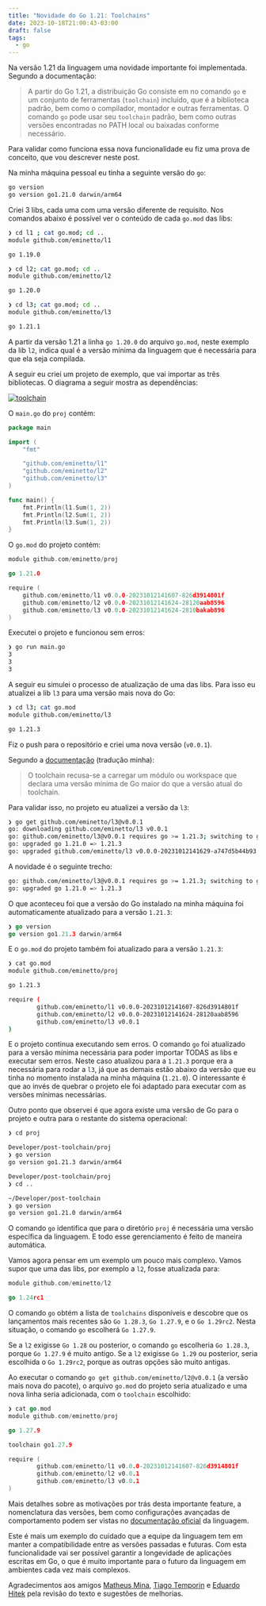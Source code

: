 ```yaml
---
title: "Novidade do Go 1.21: Toolchains"
date: 2023-10-18T21:00:43-03:00
draft: false
tags:
  - go
---
```


Na versão 1.21 da linguagem uma novidade importante foi implementada. Segundo a documentação:

> A partir do Go 1.21, a distribuição Go consiste em no comando `go` e um conjunto de ferramentas (`toolchain`) incluído, que é a biblioteca padrão, bem como o compilador, montador e outras ferramentas. O comando `go` pode usar seu `toolchain` padrão, bem como outras versões encontradas no PATH local ou baixadas conforme necessário.

Para validar como funciona essa nova funcionalidade eu fiz uma prova de conceito, que vou descrever neste post.

Na minha máquina pessoal eu tinha a seguinte versão do `go`:

```bash
go version
go version go1.21.0 darwin/arm64
```

Criei 3 libs, cada uma com uma versão diferente de requisito. Nos comandos abaixo é possível ver o conteúdo de cada `go.mod` das libs:

```bash
❯ cd l1 ; cat go.mod; cd ..
module github.com/eminetto/l1

go 1.19.0

❯ cd l2; cat go.mod; cd ..
module github.com/eminetto/l2

go 1.20.0

❯ cd l3; cat go.mod; cd ..
module github.com/eminetto/l3

go 1.21.1
```

A partir da versão 1.21 a linha `go 1.20.0` do arquivo `go.mod`, neste exemplo da lib `l2`, indica qual é a versão mínima da linguagem que é necessária para que ela seja compilada.

A seguir eu criei um projeto de exemplo, que vai importar as três bibliotecas. O diagrama a seguir mostra as dependências:

[![toolchain](/images/posts/toolchain.png)](/images/posts/toolchain.png)

O `main.go` do `proj` contém:

```go
package main

import (
	"fmt"

	"github.com/eminetto/l1"
	"github.com/eminetto/l2"
	"github.com/eminetto/l3"
)

func main() {
	fmt.Println(l1.Sum(1, 2))
	fmt.Println(l2.Sum(1, 2))
	fmt.Println(l3.Sum(1, 2))
}
```

O `go.mod` do projeto contém:

```go
module github.com/eminetto/proj

go 1.21.0

require (
	github.com/eminetto/l1 v0.0.0-20231012141607-826d3914801f
	github.com/eminetto/l2 v0.0.0-20231012141624-28120aab8596
	github.com/eminetto/l3 v0.0.0-20231012141624-2810bakab896
)
```

Executei o projeto e funcionou sem erros:

```bash
❯ go run main.go
3
3
3
```

A seguir eu simulei o processo de atualização de uma das libs.
Para isso eu atualizei a lib `l3` para uma versão mais nova do Go:

```bash
❯ cd l3; cat go.mod
module github.com/eminetto/l3

go 1.21.3
```

Fiz o push para o repositório e criei uma nova versão (`v0.0.1`).

Segundo a [documentação](https://tip.golang.org/doc/toolchain) (tradução minha):

> O toolchain recusa-se a carregar um módulo ou workspace que declara uma versão mínima de Go maior do que a versão atual do toolchain.

Para validar isso, no projeto eu atualizei a versão da `l3`:

```bash
❯ go get github.com/eminetto/l3@v0.0.1
go: downloading github.com/eminetto/l3 v0.0.1
go: github.com/eminetto/l3@v0.0.1 requires go >= 1.21.3; switching to go1.21.3
go: upgraded go 1.21.0 => 1.21.3
go: upgraded github.com/eminetto/l3 v0.0.0-20231012141629-a747d5b44b93 => v0.0.1
```

A novidade é o seguinte trecho:

```bash
go: github.com/eminetto/l3@v0.0.1 requires go >= 1.21.3; switching to go1.21.3
go: upgraded go 1.21.0 => 1.21.3

```

O que aconteceu foi que a versão do Go instalado na minha máquina foi automaticamente atualizado para a versão `1.21.3`:

```go
❯ go version
go version go1.21.3 darwin/arm64
```

E o `go.mod` do projeto também foi atualizado para a versão `1.21.3`:

```bash
❯ cat go.mod
module github.com/eminetto/proj

go 1.21.3

require (
        github.com/eminetto/l1 v0.0.0-20231012141607-826d3914801f
        github.com/eminetto/l2 v0.0.0-20231012141624-28120aab8596
        github.com/eminetto/l3 v0.0.1
)
```

E o projeto continua executando sem erros. O comando `go` foi atualizado para a versão mínima necessária para poder importar TODAS as libs e executar sem erros. Neste caso atualizou para a `1.21.3` porque era a necessária para rodar a `l3`, já que as demais estão abaixo da versão que eu tinha no momento instalada na minha máquina (`1.21.0`). O interessante é que ao invés de quebrar o projeto ele foi adaptado para executar com as versões mínimas necessárias.

Outro ponto que observei é que agora existe uma versão de Go para o projeto e outra para o restante do sistema operacional:

```bash
❯ cd proj

Developer/post-toolchain/proj
❯ go version
go version go1.21.3 darwin/arm64

Developer/post-toolchain/proj
❯ cd ..

~/Developer/post-toolchain
❯ go version
go version go1.21.0 darwin/arm64
```

O comando `go` identifica que para o diretório `proj` é necessária uma versão específica da linguagem. E todo esse gerenciamento é feito de maneira automática.

Vamos agora pensar em um exemplo um pouco mais complexo. Vamos supor que uma das libs, por exemplo a `l2`, fosse atualizada para:

```go
module github.com/eminetto/l2

go 1.24rc1
```

O comando `go` obtém a lista de `toolchains` disponíveis e descobre que os lançamentos mais recentes são `Go 1.28.3`, `Go 1.27.9`, e o `Go 1.29rc2`. Nesta situação, o comando `go` escolherá `Go 1.27.9`.

Se a `l2` exigisse `Go 1.28` ou posterior, o comando `go` escolheria `Go 1.28.3`, porque `Go 1.27.9` é muito antigo. Se a `l2` exigisse `Go 1.29` ou posterior, seria escolhida o `Go 1.29rc2`, porque as outras opções são muito antigas.

Ao executar o comando `go get github.com/eminetto/l2@v0.0.1` (a versão mais nova do pacote), o arquivo `go.mod` do projeto seria atualizado e uma nova linha seria adicionada, com o `toolchain` escolhido:

```go
❯ cat go.mod
module github.com/eminetto/proj

go 1.27.9

toolchain go1.27.9

require (
        github.com/eminetto/l1 v0.0.0-20231012141607-826d3914801f
        github.com/eminetto/l2 v0.0.1
        github.com/eminetto/l3 v0.0.1
)

```

Mais detalhes sobre as motivações por trás desta importante feature, a nomenclatura das versões, bem como configurações avançadas de comportamento podem ser vistas no [documentação oficial](https://tip.golang.org/doc/toolchain) da linguagem.

Este é mais um exemplo do cuidado que a equipe da linguagem tem em manter a compatibilidade entre as versões passadas e futuras. Com esta funcionalidade vai ser possível garantir a longevidade de aplicações escritas em Go, o que é muito importante para o futuro da linguagem em ambientes cada vez mais complexos.

Agradecimentos aos amigos [Matheus Mina](https://www.mfbmina.dev/), [Tiago Temporin](https://aprendagolang.com.br/) e [Eduardo Hitek](http://eduardohitek.dev) pela revisão do texto e sugestões de melhorias.
